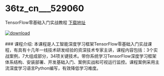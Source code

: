 # 36tz_cn___529060
TensorFlow零基础入门实战教程
[下载地址](http://www.36tz.cn/article/529060 "下载地址")
<br/></br>[![download](http://36tz.cn/muke_img/2019_11_356-89-300x167.jpg "下载地址")](http://www.36tz.cn/article/529060 "下载地址")
<br/></br>### 课程介绍:
本课程是人工智能深度学习框架TensorFlow零基础入门实战课程，有具有十几年一线技术研发经验的资深技术专家主讲，课程内容包括：3个实战案例，7大组成部分，34项关键技术。带你系统学习TensorFlow深度学习框架体系结构、安装部署、开发基础入门、案例实战和可视运行监控。课程案例采用主流深度学习语言Python编写，有效降低学习难度。



